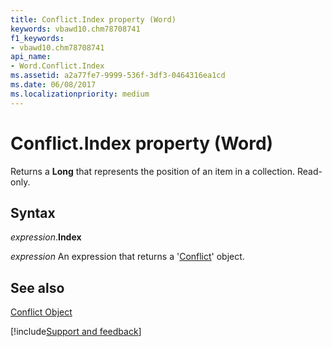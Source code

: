 ```yaml
---
title: Conflict.Index property (Word)
keywords: vbawd10.chm78708741
f1_keywords:
- vbawd10.chm78708741
api_name:
- Word.Conflict.Index
ms.assetid: a2a77fe7-9999-536f-3df3-0464316ea1cd
ms.date: 06/08/2017
ms.localizationpriority: medium
---
```



# Conflict.Index property (Word)

Returns a **Long** that represents the position of an item in a collection. Read-only.


## Syntax

_expression_.**Index**

 _expression_ An expression that returns a '[Conflict](Word.Conflict.md)' object.


## See also


[Conflict Object](Word.Conflict.md)

[!include[Support and feedback](~/includes/feedback-boilerplate.md)]